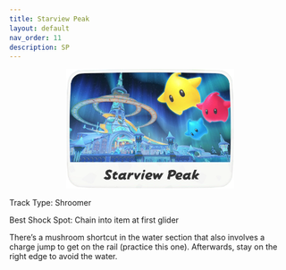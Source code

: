 ```yaml
---
title: Starview Peak
layout: default
nav_order: 11
description: SP
---
```


<p align="center">
  <img src="/assets/images/icon-starview-peak.png" alt="Starview Peak" width="300"/>
</p>

Track Type: Shroomer

Best Shock Spot: Chain into item at first glider

There’s a mushroom shortcut in the water section that also involves a charge jump to get on the rail (practice this one). Afterwards, stay on the right edge to avoid the water.
